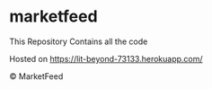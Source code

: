 # marketfeed

This Repository Contains all the code

Hosted on https://lit-beyond-73133.herokuapp.com/



© MarketFeed
